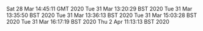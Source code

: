 Sat 28 Mar 14:45:11 GMT 2020
Tue 31 Mar 13:20:29 BST 2020
Tue 31 Mar 13:35:50 BST 2020
Tue 31 Mar 13:36:13 BST 2020
Tue 31 Mar 15:03:28 BST 2020
Tue 31 Mar 16:17:19 BST 2020
Thu  2 Apr 11:13:13 BST 2020
